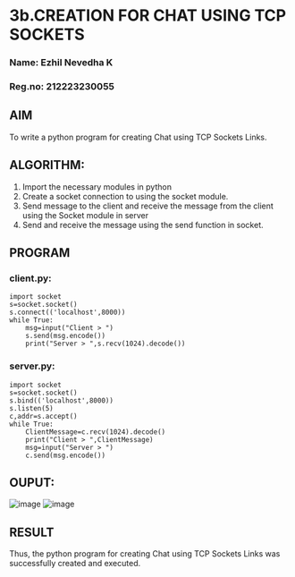 # 3b.CREATION FOR CHAT USING TCP SOCKETS
### Name: Ezhil Nevedha K
### Reg.no: 212223230055
## AIM
To write a python program for creating Chat using TCP Sockets Links.
## ALGORITHM:
1. Import the necessary modules in python
2. Create a socket connection to using the socket module.
3. Send message to the client and receive the message from the client using the Socket module in
 server
4. Send and receive the message using the send function in socket.
## PROGRAM
### client.py:
```
import socket
s=socket.socket()
s.connect(('localhost',8000))
while True:
    msg=input("Client > ")
    s.send(msg.encode())
    print("Server > ",s.recv(1024).decode())
```
### server.py:
```
import socket
s=socket.socket()
s.bind(('localhost',8000))
s.listen(5)
c,addr=s.accept()
while True:
    ClientMessage=c.recv(1024).decode()
    print("Client > ",ClientMessage)
    msg=input("Server > ")
    c.send(msg.encode())
```
## OUPUT:
![image](https://github.com/user-attachments/assets/e540f832-9029-460f-9290-6284fbcd93b0)
![image](https://github.com/user-attachments/assets/ddf27822-8592-46cc-901a-1f50a70769bf)

## RESULT
Thus, the python program for creating Chat using TCP Sockets Links was successfully 
created and executed.

